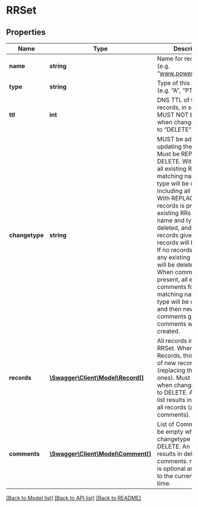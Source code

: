 # RRSet

## Properties
Name | Type | Description | Notes
------------ | ------------- | ------------- | -------------
**name** | **string** | Name for record set (e.g. “www.powerdns.com.”) | 
**type** | **string** | Type of this record (e.g. “A”, “PTR”, “MX”) | 
**ttl** | **int** | DNS TTL of the records, in seconds. MUST NOT be included when changetype is set to “DELETE”. | 
**changetype** | **string** | MUST be added when updating the RRSet. Must be REPLACE or DELETE. With DELETE, all existing RRs matching name and type will be deleted, including all comments. With REPLACE: when records is present, all existing RRs matching name and type will be deleted, and then new records given in records will be created. If no records are left, any existing comments will be deleted as well. When comments is present, all existing comments for the RRs matching name and type will be deleted, and then new comments given in comments will be created. | 
**records** | [**\Swagger\Client\Model\Record[]**](Record.md) | All records in this RRSet. When updating Records, this is the list of new records (replacing the old ones). Must be empty when changetype is set to DELETE. An empty list results in deletion of all records (and comments). | 
**comments** | [**\Swagger\Client\Model\Comment[]**](Comment.md) | List of Comment. Must be empty when changetype is set to DELETE. An empty list results in deletion of all comments. modified_at is optional and defaults to the current server time. | [optional] 

[[Back to Model list]](../README.md#documentation-for-models) [[Back to API list]](../README.md#documentation-for-api-endpoints) [[Back to README]](../README.md)


